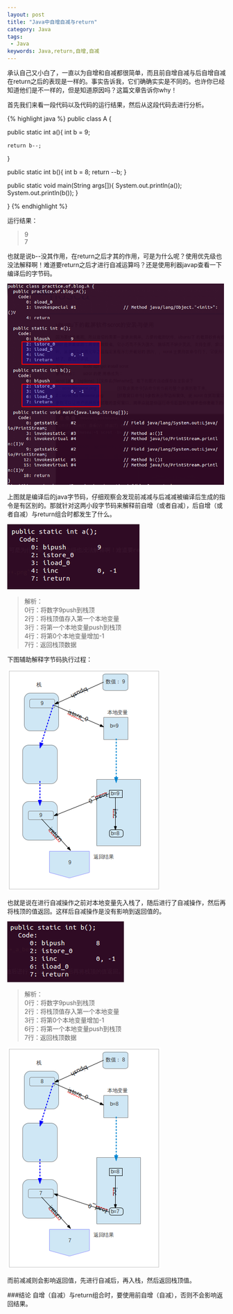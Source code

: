 ```yaml
---
layout: post
title: "Java中自增自减与return"
category: Java
tags:
 - Java
keywords: Java,return,自增,自减
---
```


承认自己又小白了，一直以为自增和自减都很简单，而且前自增自减与后自增自减在return之后的表现是一样的。事实告诉我，它们确确实实是不同的。也许你已经知道他们是不一样的，但是知道原因吗？这篇文章告诉你why！

首先我们来看一段代码以及代码的运行结果，然后从这段代码去进行分析。

{% highlight java %}
public class A {
  
  public static int a(){
    int b = 9;
    
    return b--;
  }
  
  public static int b(){
    int b = 8;
    return --b;
  }
  
  public static void main(String args[]){
    System.out.println(a());
    System.out.println(b());
  }

}
{% endhighlight %}

运行结果：
<blockquote>
  9<br>
  7
</blockquote>

也就是说b--没其作用，在return之后才其的作用，可是为什么呢？使用优先级也没法解释啊！难道要return之后才进行自减运算吗？还是使用利器javap查看一下编译后的字节码。

<div class='center' style="width:500px;">
  <img src="/post_images/2012/09/javap--++.png">
</div>

上图就是编译后的java字节码，仔细观察会发现前减减与后减减被编译后生成的指令是有区别的。那就针对这两小段字节码来解释前自增（或者自减），后自增（或者自减）与return组合时都发生了什么。

<div class='center'>
  <img src="/post_images/2012/09/javap--++_a.png">
</div>

<blockquote>
  解析：<br>
    0行：将数字9push到栈顶<br>
    2行：将栈顶值存入第一个本地变量<br>
    3行：将第一个本地变量push到栈顶<br>
    4行：将第0个本地变量增加-1<br>
    7行：返回栈顶数据<br>
</blockquote>

下图辅助解释字节码执行过程：

<div class='center'>
  <img src="/post_images/2012/09/javap--++_a_after.png">
</div>

也就是说在进行自减操作之前对本地变量先入栈了，随后进行了自减操作，然后再将栈顶的值返回。这样后自减操作是没有影响到返回值的。

<div class='center'>
  <img src="/post_images/2012/09/javap--++_b.png">
</div>

<blockquote>
  解析：<br>
    0行：将数字9push到栈顶<br>
    2行：将栈顶值存入第一个本地变量<br>
    3行：将第0个本地变量增加-1<br>
    6行：将第一个本地变量push到栈顶<br>
    7行：返回栈顶数据
</blockquote>

<div class='center'>
  <img src="/post_images/2012/09/javap--++_b_before.png">
</div>

而前减减则会影响返回值，先进行自减后，再入栈，然后返回栈顶值。

###结论
自增（自减）与return组合时，要使用前自增（自减），否则不会影响返回结果。